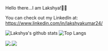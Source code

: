 Hello there...I am Lakshya!👋👋

You can check out my LinkedIn at:
https://www.linkedin.com/in/lakshyakumar24/

![Lakshya's github stats](https://github-readme-stats.vercel.app/api?username=kumarlakshya24&theme=calm&show_icons=true) ![Top Langs](https://github-readme-stats.vercel.app/api/top-langs/?username=kumarlakshya24&theme=calm&show_icons=true&layout=compact)

<a href="https://github.com/kumarlakshya24/kumarlakshya24">
  <img align="center" src="https://github-readme-stats.vercel.app/api/pin/?username=kumarlakshya24&theme=calm&show_icons=true&repo=Data-Science-Projects" />
</a>
<a href="https://github.com/kumarlakshya24/kumarlakshya24">
  <img align="center" src="https://github-readme-stats.vercel.app/api/pin/?username=kumarlakshya24&theme=calm&show_icons=true&repo=INFO6205-Algorithms" />
</a>
